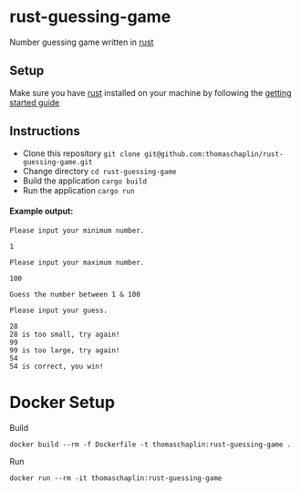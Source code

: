 # rust-guessing-game

Number guessing game written in [rust](https://www.rust-lang.org/)

## Setup

Make sure you have [rust](https://www.rust-lang.org/) installed on your machine by following the [getting started guide](https://www.rust-lang.org/learn/get-started)

## Instructions

* Clone this repository `git clone git@github.com:thomaschaplin/rust-guessing-game.git`
* Change directory `cd rust-guessing-game`
* Build the application `cargo build`
* Run the application `cargo run`

#### Example output:

```
Please input your minimum number.

1

Please input your maximum number.

100

Guess the number between 1 & 100

Please input your guess.

28
28 is too small, try again!
99
99 is too large, try again!
54
54 is correct, you win!
```

# Docker Setup

Build
```
docker build --rm -f Dockerfile -t thomaschaplin:rust-guessing-game .
```

Run
```
docker run --rm -it thomaschaplin:rust-guessing-game
```
